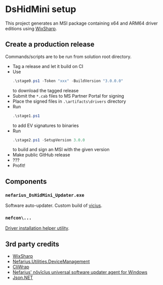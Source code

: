 ﻿# DsHidMini setup

This project generates an MSI package containing x64 and ARM64 driver editions using [WixSharp](https://github.com/oleg-shilo/wixsharp).

## Create a production release

Commands/scripts are to be run from solution root directory.

- Tag a release and let it build on CI
- Use  
  ```PowerShell
  .\stage0.ps1 -Token "xxx" -BuildVersion "3.0.0.0"  
  ```  
  to download the tagged release
- Submit the `*.cab` files to MS Partner Portal for signing
- Place the signed files in `.\artifacts\drivers` directory
- Run  
  ```PowerShell
  .\stage1.ps1
  ```  
  to add EV signatures to binaries
- Run  
  ```PowerShell
  .\stage2.ps1 -SetupVersion 3.0.0
  ```   
  to build and sign an MSI with the given version
- Make public GitHub release
- ???
- Profit!

## Components

### `nefarius_DsHidMini_Updater.exe`

Software auto-updater. Custom build of [vicius](https://github.com/nefarius/vicius).

### `nefcon\...`

[Driver installation helper utility](https://github.com/nefarius/nefcon).

## 3rd party credits

- [WixSharp](https://github.com/oleg-shilo/wixsharp)
- [Nefarius.Utilities.DeviceManagement](https://github.com/nefarius/Nefarius.Utilities.DeviceManagement)
- [CliWrap](https://github.com/Tyrrrz/CliWrap)
- [Nefarius' nŏvīcĭus universal software updater agent for Windows](https://github.com/nefarius/vicius)
- [Json.NET](https://www.newtonsoft.com/json)
